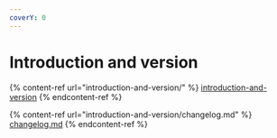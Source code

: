 ```yaml
---
coverY: 0
---
```


# Introduction and version



{% content-ref url="introduction-and-version/" %}
[introduction-and-version](introduction-and-version/)
{% endcontent-ref %}

{% content-ref url="introduction-and-version/changelog.md" %}
[changelog.md](introduction-and-version/changelog.md)
{% endcontent-ref %}

